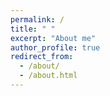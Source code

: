```yaml
---
permalink: /
title: " "
excerpt: "About me"
author_profile: true
redirect_from: 
  - /about/
  - /about.html
---
```



